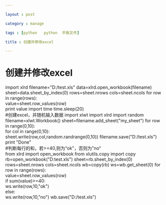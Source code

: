 ```yaml
---

layout : post

category : manage

tags : [python   python  平板文件]

title : 创建并修改excel

---
```


# 创建并修改excel

import xlrd filename="D:/test.xls" 
data=xlrd.open_workbook(filename) 
sheet=data.sheet_by_index(0)
 rows=sheet.nrows 
cols=sheet.ncols for row in range(rows):     
value=sheet.row_values(row) 	
print value import time time.sleep(20)  
    #创建excel，并随机输入数据
 import xlwt import xlrd
 import random
 filename=xlwt.Workbook() 
sheet=filename.add_sheet("my_sheet") 
for row in range(0,10):     
for col in range(0,10):         
sheet.write(row,col,random.randrange(0,10)) filename.save("D:/test.xls") print "Done"  
    #判断每行的和，若>=40,则为“ok"，否则为”no“  
from xlrd import open_workbook 
from xlutils.copy import copy 
rb=open_workbook("D:test.xls") 
sheet=rb.sheet_by_index(0) 
rows=sheet.nrows 
cols=sheet.ncols 
wb=copy(rb) 
ws=wb.get_sheet(0) 
for row in range(rows): 	
value=sheet.row_values(row) 	
if sum(value)>=40: 		
ws.write(row,10,"ok") 	
else: 		
ws.write(row,10,"no") wb.save("D:/test.xls")
